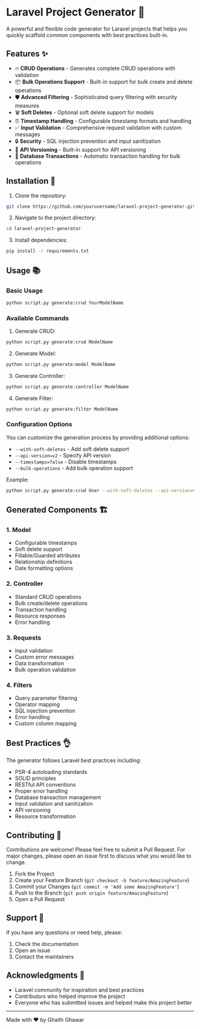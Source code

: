 # Laravel Project Generator 🚀

A powerful and flexible code generator for Laravel projects that helps you quickly scaffold common components with best practices built-in.

## Features ✨

- 🔥 **CRUD Operations** - Generates complete CRUD operations with validation
- 📦 **Bulk Operations Support** - Built-in support for bulk create and delete operations
- 🛡️ **Advanced Filtering** - Sophisticated query filtering with security measures
- 🗑️ **Soft Deletes** - Optional soft delete support for models
- ⏰ **Timestamp Handling** - Configurable timestamp formats and handling
- ✅ **Input Validation** - Comprehensive request validation with custom messages
- 🔒 **Security** - SQL injection prevention and input sanitization
- 📝 **API Versioning** - Built-in support for API versioning
- 💾 **Database Transactions** - Automatic transaction handling for bulk operations

## Installation 🔧

1. Clone the repository:
```bash
git clone https://github.com/yourusername/laravel-project-generator.git
```

2. Navigate to the project directory:
```bash
cd laravel-project-generator
```

3. Install dependencies:
```bash
pip install -r requirements.txt
```

## Usage 📚

### Basic Usage

```bash
python script.py generate:crud YourModelName
```

### Available Commands

1. Generate CRUD:
```bash
python script.py generate:crud ModelName
```

2. Generate Model:
```bash
python script.py generate:model ModelName
```

3. Generate Controller:
```bash
python script.py generate:controller ModelName
```

4. Generate Filter:
```bash
python script.py generate:filter ModelName
```

### Configuration Options

You can customize the generation process by providing additional options:

- `--with-soft-deletes` - Add soft delete support
- `--api-version=v2` - Specify API version
- `--timestamps=false` - Disable timestamps
- `--bulk-operations` - Add bulk operation support

Example:
```bash
python script.py generate:crud User --with-soft-deletes --api-version=v2 --bulk-operations
```

## Generated Components 🏗️

### 1. Model
- Configurable timestamps
- Soft delete support
- Fillable/Guarded attributes
- Relationship definitions
- Date formatting options

### 2. Controller
- Standard CRUD operations
- Bulk create/delete operations
- Transaction handling
- Resource responses
- Error handling

### 3. Requests
- Input validation
- Custom error messages
- Data transformation
- Bulk operation validation

### 4. Filters
- Query parameter filtering
- Operator mapping
- SQL injection prevention
- Error handling
- Custom column mapping

## Best Practices 👌

The generator follows Laravel best practices including:

- PSR-4 autoloading standards
- SOLID principles
- RESTful API conventions
- Proper error handling
- Database transaction management
- Input validation and sanitization
- API versioning
- Resource transformation

## Contributing 🤝

Contributions are welcome! Please feel free to submit a Pull Request. For major changes, please open an issue first to discuss what you would like to change.

1. Fork the Project
2. Create your Feature Branch (`git checkout -b feature/AmazingFeature`)
3. Commit your Changes (`git commit -m 'Add some AmazingFeature'`)
4. Push to the Branch (`git push origin feature/AmazingFeature`)
5. Open a Pull Request

## Support 💬

If you have any questions or need help, please:
1. Check the documentation
2. Open an issue
3. Contact the maintainers

## Acknowledgments 🙏

- Laravel community for inspiration and best practices
- Contributors who helped improve the project
- Everyone who has submitted issues and helped make this project better

---

Made with ❤️ by Ghaith Ghawar
